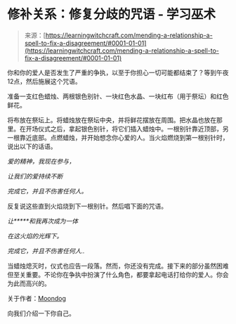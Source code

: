 <!--yml

category: 未分类

date: 2024-06-12 18:16:09

-->

# 修补关系：修复分歧的咒语 - 学习巫术

> 来源：[https://learningwitchcraft.com/mending-a-relationship-a-spell-to-fix-a-disagreement/#0001-01-01](https://learningwitchcraft.com/mending-a-relationship-a-spell-to-fix-a-disagreement/#0001-01-01)

你和你的爱人是否发生了严重的争执，以至于你担心一切可能都结束了？等到午夜12点，然后施展这个咒语。

准备一支红色蜡烛、两根银色别针、一块红色水晶、一块红布（用于祭坛）和红色鲜花。

将布放在祭坛上。将蜡烛放在祭坛中央，并将鲜花摆放在周围。把水晶也放在那里。在开场仪式之后，拿起银色别针，将它们插入蜡烛中。一根别针靠近顶部，另一根靠近底部。点燃蜡烛，并开始想念你心爱的人。当火焰燃烧到第一根别针时，说出以下的话语。

*爱的精神，我现在参与，*

*让我们的爱持续不断*

*完成它，并且不伤害任何人。*

反复说这些直到火焰烧到下一根别针。然后唱下面的咒语。

*让*****和我再次成为一体*

*在这火焰的光辉下。*

*完成它，并且不伤害任何人..*

当蜡烛熄灭时，仪式也应告一段落。然而，你还没有完成。接下来的部分虽然困难但至关重要。不论你在争执中扮演了什么角色，都要拿起电话打给你的爱人。你会为此而高兴的。

关于作者：[Moondog](https://learningwitchcraft.com/profile/?tthayer/)

向我们介绍一下你自己。
